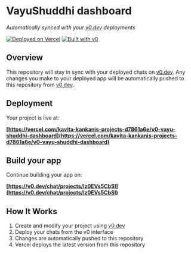 # VayuShuddhi dashboard

*Automatically synced with your [v0.dev](https://v0.dev) deployments*

[![Deployed on Vercel](https://img.shields.io/badge/Deployed%20on-Vercel-black?style=for-the-badge&logo=vercel)](https://vercel.com/kavita-kankanis-projects-d7861a6e/v0-vayu-shuddhi-dashboard)
[![Built with v0](https://img.shields.io/badge/Built%20with-v0.dev-black?style=for-the-badge)](https://v0.dev/chat/projects/lz0EVs5CbSl)

## Overview

This repository will stay in sync with your deployed chats on [v0.dev](https://v0.dev).
Any changes you make to your deployed app will be automatically pushed to this repository from [v0.dev](https://v0.dev).

## Deployment

Your project is live at:

**[https://vercel.com/kavita-kankanis-projects-d7861a6e/v0-vayu-shuddhi-dashboard](https://vercel.com/kavita-kankanis-projects-d7861a6e/v0-vayu-shuddhi-dashboard)**

## Build your app

Continue building your app on:

**[https://v0.dev/chat/projects/lz0EVs5CbSl](https://v0.dev/chat/projects/lz0EVs5CbSl)**

## How It Works

1. Create and modify your project using [v0.dev](https://v0.dev)
2. Deploy your chats from the v0 interface
3. Changes are automatically pushed to this repository
4. Vercel deploys the latest version from this repository
